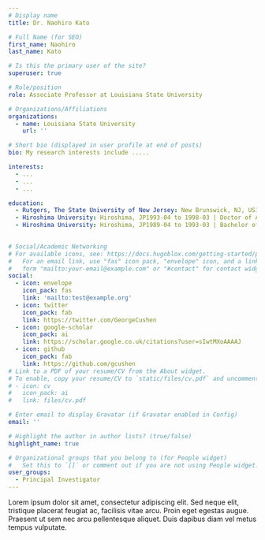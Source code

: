 ```yaml
---
# Display name
title: Dr. Naohiro Kato

# Full Name (for SEO)
first_name: Naohiro
last_name: Kato

# Is this the primary user of the site?
superuser: true

# Role/position
role: Associate Professor at Louisiana State University

# Organizations/Affiliations
organizations:
  - name: Louisiana State University
    url: ''

# Short bio (displayed in user profile at end of posts)
bio: My research interests include .....

interests:
  - ...
  - ...
  - ...

education:
  - Rutgers, The State University of New Jersey: New Brunswick, NJ, US1998-04 to 2001-12 | Postdoctoral Fellow (Biotech center)
  - Hiroshima University: Hiroshima, JP1993-04 to 1998-03 | Doctor of Agriculture (Biosphere Science)
  - Hiroshima University: Hiroshima, JP1989-04 to 1993-03 | Bachelor of Agriculture (Applied Biological Science)
    

# Social/Academic Networking
# For available icons, see: https://docs.hugoblox.com/getting-started/page-builder/#icons
#   For an email link, use "fas" icon pack, "envelope" icon, and a link in the
#   form "mailto:your-email@example.com" or "#contact" for contact widget.
social:
  - icon: envelope
    icon_pack: fas
    link: 'mailto:test@example.org'
  - icon: twitter
    icon_pack: fab
    link: https://twitter.com/GeorgeCushen
  - icon: google-scholar
    icon_pack: ai
    link: https://scholar.google.co.uk/citations?user=sIwtMXoAAAAJ
  - icon: github
    icon_pack: fab
    link: https://github.com/gcushen
# Link to a PDF of your resume/CV from the About widget.
# To enable, copy your resume/CV to `static/files/cv.pdf` and uncomment the lines below.
# - icon: cv
#   icon_pack: ai
#   link: files/cv.pdf

# Enter email to display Gravatar (if Gravatar enabled in Config)
email: ''

# Highlight the author in author lists? (true/false)
highlight_name: true

# Organizational groups that you belong to (for People widget)
#   Set this to `[]` or comment out if you are not using People widget.
user_groups:
  - Principal Investigator
---
```



Lorem ipsum dolor sit amet, consectetur adipiscing elit. Sed neque elit, tristique placerat feugiat ac, facilisis vitae arcu. Proin eget egestas augue. Praesent ut sem nec arcu pellentesque aliquet. Duis dapibus diam vel metus tempus vulputate.
